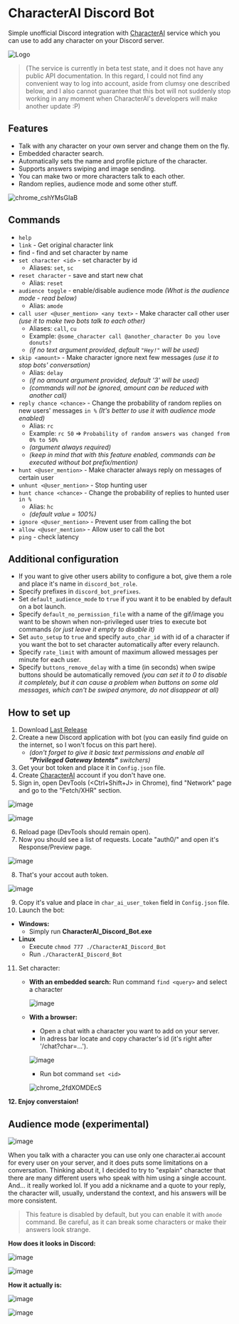 # CharacterAI Discord Bot
Simple unofficial Discord integration with [CharacterAI](https://beta.character.ai/) service which you can use to add any character on your Discord server.

![Logo](https://i.imgur.com/H5hDipp.jpg)

> (The service is currently in beta test state, and it does not have any public API documentation. In this regard, I could not find any convenient way to log into account, aside from clumsy one described below, and I also cannot guarantee that this bot will not suddenly stop working in any moment when CharacterAI's developers will make another update :P)

## Features
- Talk with any character on your own server and change them on the fly.
- Embedded character search.
- Automatically sets the name and profile picture of the character.
- Supports answers swiping and image sending.
- You can make two or more characters talk to each other.
- Random replies, audience mode and some other stuff.

![chrome_cshYMsGIaB](https://user-images.githubusercontent.com/55811932/211129383-c7cd4ca2-ceb4-42c5-8449-bc6ce9b2d538.gif)

## Commands
- `help`
- `link` - Get original character link
- find <query> - find and set character by name
- `set character <id>` - set character by id
    - Aliases: `set`, `sc`
- `reset character` - save and start new chat
    - Alias: `reset`
- `audience toggle` - enable/disable audience mode *(What is the audience mode - read below)*
	- Alias: `amode`
- `call user <@user_mention> <any text>` - Make character call other user *(use it to make two bots talk to each other)*
    - Aliases: `call`, `cu`
    - Example: `@some_character call @another_character Do you love donuts?`
    - *(if no text argument provided, default `"Hey!"` will be used)*
- `skip <amount>` - Make character ignore next few messages *(use it to stop bots' conversation)*
    - Alias: `delay`
    - *(if no amount argument provided, default '3' will be used)*
    - *(commands will not be ignored, amount can be reduced with another call)*
- `reply chance <chance>` - Change the probability of random replies on new users' messages `in %` *(It's better to use it with audience mode enabled)*
    - Alias: `rc`
    - Example: `rc 50` => `Probability of random answers was changed from 0% to 50%`
    - *(argument always required)*
    - *(keep in mind that with this feature enabled, commands can be executed without bot prefix/mention)*
- `hunt <@user_mention>` - Make character always reply on messages of certain user
- `unhunt <@user_mention>` - Stop hunting user
- `hunt chance <chance>` - Change the probability of replies to hunted user `in %`
    - Alias: `hc`
    - *(default value = 100%)*
- `ignore <@user_mention>` - Prevent user from calling the bot
- `allow <@user_mention>` - Allow user to call the bot
- `ping` - check latency

## Additional configuration
- If you want to give other users ability to configure a bot, give them a role and place it's name in `discord_bot_role`.
- Specify prefixes in `discord_bot_prefixes`.
- Set `default_audience_mode` to `true` if you want it to be enabled by default on a bot launch.
- Specify `default_no_permission_file` with a name of the gif/image you want to be shown when non-privileged user tries to execute bot commands *(or just leave it empty to disable it)*
- Set `auto_setup` to `true` and specify `auto_char_id` with id of a character if you want the bot to set character automatically after every relaunch. 
- Specify `rate_limit` with amount of maximum allowed messages per minute for each user.
- Specify `buttons_remove_delay` with a time (in seconds) when swipe buttons should be automatically removed *(you can set it to 0 to disable it completely, but it can cause a problem when buttons on some old messages, which can't be swiped anymore, do not disappear at all)*

##  How to set up
1. Download [Last Release](https://github.com/drizzle-mizzle/CharacterAI-Discord-Bot/releases/latest)
2. Create a new Discord application with bot (you can easily find guide on the internet, so I won't focus on this part here).
	- *(don't forget to give it basic text permissions and enable all **"Privileged Gateway Intents"** switchers)*
3. Get your bot token and place it in `Config.json` file.
4. Create [CharacterAI](https://beta.character.ai/) account if you don't have one.
5. Sign in, open DevTools (<Ctrl+Shift+J> in Chrome), find "Network" page and go to the "Fetch/XHR" section.

![image](https://user-images.githubusercontent.com/55811932/208903651-17ffef98-6a88-47d2-92ec-6940e76fbf77.png)

![image](https://user-images.githubusercontent.com/55811932/208903737-1ec8741a-3151-455b-bca0-9b2cf878dd48.png)

6. Reload page (DevTools should remain open).
7. Now you should see a list of requests. Locate "auth0/" and open it's Response/Preview page.

![image](https://user-images.githubusercontent.com/55811932/208904061-f2628020-3e77-4f01-865b-809a8234c70b.png)

8. That's your accout auth token.

![image](https://user-images.githubusercontent.com/55811932/208904455-8331a2d5-5160-448e-9464-77fb62d410b7.png)

9. Copy it's value and place in `char_ai_user_token` field in `Config.json` file.
10. Launch the bot:
  - **Windows:**
    - Simply run **CharacterAI_Discord_Bot.exe**
  - **Linux**
    - Execute `chmod 777 ./CharacterAI_Discord_Bot`
    - Run `./CharacterAI_Discord_Bot`
11. Set character:
	- **With an embedded search:**
		Run command `find <query>` and select a character
		
		![image](https://user-images.githubusercontent.com/55811932/212414571-eb43a01f-00db-4f47-9199-8d0cc0db7f24.png)

	- **With a browser:**
		- Open a chat with a character you want to add on your server.
		- In adress bar locate and copy character's id (it's right after '/chat?char=...').
		
		![image](https://user-images.githubusercontent.com/55811932/208032897-71a459f4-4db3-47b0-a042-d772a3f0c01b.png)
		
		- Run bot command `set <id>`
		
		![chrome_2fdXOMDEcS](https://user-images.githubusercontent.com/55811932/211129208-8cb7cc80-d1cd-4c04-a0f1-e146345972cc.gif)

**12. Enjoy converstaion!**

## Audience mode (experimental)

![image](https://user-images.githubusercontent.com/55811932/208913065-e367dbfa-8296-43dd-a0fc-c5aec847f9e2.png)

When you talk with a character you can use only one character.ai account for every user on your server, and it does puts some limitations on a conversation. Thinking about it, I decided to try to "explain" character that there are many different users who speak with him using a single account. And... it really worked lol.
If you add a nickname and a quote to your reply, the character will, usually, understand the context, and his answers will be more consistent.
> This feature is disabled by default, but you can enable it with `amode` command.
> Be careful, as it can break some characters or make their answers look strange.

**How does it looks in Discord:**

![image](https://user-images.githubusercontent.com/55811932/208031628-a52057dc-9cf4-4344-b1f0-3abd1c9ba51f.png)

![image](https://user-images.githubusercontent.com/55811932/208033040-f5385d42-c410-4471-9e07-58ef6310462a.png)

**How it actually is:**

![image](https://user-images.githubusercontent.com/55811932/208031792-d971acc6-afca-4bf4-8888-f287679c4f8b.png)

![image](https://user-images.githubusercontent.com/55811932/208032085-301df36b-e335-49af-9974-65b617c73f74.png)
